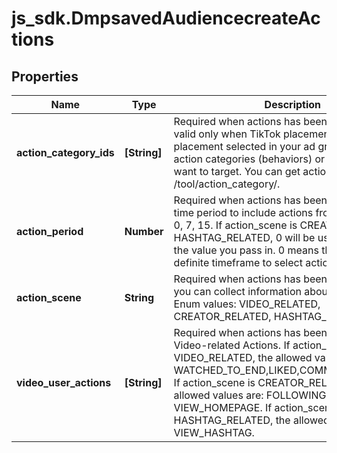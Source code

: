 # js_sdk.DmpsavedAudiencecreateActions

## Properties
Name | Type | Description | Notes
------------ | ------------- | ------------- | -------------
**action_category_ids** | **[String]** | Required when actions has been specified and valid only when TikTok placement is the only placement selected in your ad group. IDs of the action categories (behaviors) or hashtags that you want to target. You can get action category IDs via /tool/action_category/. | [optional] 
**action_period** | **Number** | Required when actions has been specified. The time period to include actions from. Enum values: 0, 7, 15. If action_scene is CREATOR_RELATED or HASHTAG_RELATED, 0 will be used regardless of the value you pass in. 0 means that there is no definite timeframe to select actions from. | [optional] 
**action_scene** | **String** | Required when actions has been specified. Where you can collect information about user actions. Enum values: VIDEO_RELATED, CREATOR_RELATED, HASHTAG_RELATED. | [optional] 
**video_user_actions** | **[String]** | Required when actions has been specified. Video-related Actions. If action_scene is VIDEO_RELATED, the allowed values are: WATCHED_TO_END,LIKED,COMMENTED,SHARED. If action_scene is CREATOR_RELATED, the allowed values are: FOLLOWING, VIEW_HOMEPAGE. If action_scene is HASHTAG_RELATED, the allowed value is VIEW_HASHTAG. | [optional] 
